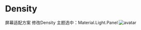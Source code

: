 # Density
屏幕适配方案 修改Density
主题选中：Material.Light.Panel
![avatar]([Preview选择自定义设备](https://github.com/zhxcryptic/Density/blob/master/screenshot/setting.png))
